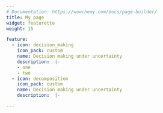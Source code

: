 ```yaml
---
# Documentation: https://wowchemy.com/docs/page-builder/
title: My page
widget: featurette 
weight: 15

feature:
  - icon: decision_making
    icon_pack: custom
    name: Decision making under uncertainty
    description:  |-
    - one
    - two 
  - icon: decomposition 
    icon_pack: custom
    name: Decision making under uncertainty
    description:  |-

---
```

